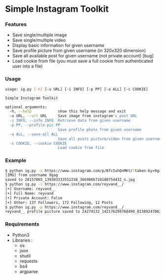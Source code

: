 
# Simple Instagram Toolkit

### Features
- Save single/multiple image
- Save single/multiple video
- Display basic information for given username
- Save profile picture from given username (in 320x320 dimension)
- Save all available post for given username (not private account) [bug]
- Load cookie from file (you must save a full cookie from authenticated user into a file)

### Usage
```sh
usage: ig.py [-h] [-u URL] [-i INFO] [-p PP] [-a ALL] [-c COOKIE]

Simple Instagram Toolkit

optional arguments:
  -h, --help            show this help message and exit
  -u URL, --url URL     Save image from instagram's post URL
  -i INFO, --info INFO  Retrieve data from given username
  -p PP, --profile-pic PP
                        Save profile photo from given username
  -a ALL, --save-all ALL
                        Save all posts picture/video from given username
  -c COOKIE, --cookie COOKIE
                        Load cookie from file
```

### Example
```sh
$ python ig.py -u https://www.instagram.com/p/BfcIuhQnMKt/?taken-by=9gag
[IMG] from username 9gag
saved to 28157065_139303333552258_3669066724180754432_n.jpg
$ python ig.py -i https://www.instagram.com/reyvand__/
[+] Username: reyvand__
[+] Full Name: reyvand
[+] Private Account: False
[+] Other: 137 Followers, 172 Following, 12 Posts
$ python ig.py -p https://www.instagram.com/reyvand__/
reyvand__ profile picture saved to 24274132_142176299768499_8138924706221785088_n.jpg
```

### Requirements
* Python3
* Libraries :
	* os
	* json
  * shutil
  * requests
  * bs4
  * argparse
